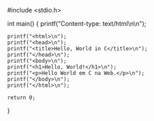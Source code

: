 #include <stdio.h>

int main() {
    printf("Content-type: text/html\n\n");

    printf("<html>\n");
    printf("<head>\n");
    printf("<title>Hello, World in C</title>\n");
    printf("</head>\n");
    printf("<body>\n");
    printf("<h1>Hello, World!</h1>\n");
    printf("<p>Hello World em C na Web.</p>\n");
    printf("</body>\n");
    printf("</html>\n");

    return 0;
}
